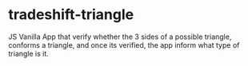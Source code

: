 # tradeshift-triangle
JS Vanilla App that verify whether the 3 sides of a possible triangle, conforms a triangle, and once its verified, the app inform what type of triangle is it.
